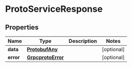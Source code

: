 

# ProtoServiceResponse


## Properties

| Name | Type | Description | Notes |
|------------ | ------------- | ------------- | -------------|
|**data** | [**ProtobufAny**](ProtobufAny.md) |  |  [optional] |
|**error** | [**GrpcprotoError**](GrpcprotoError.md) |  |  [optional] |



